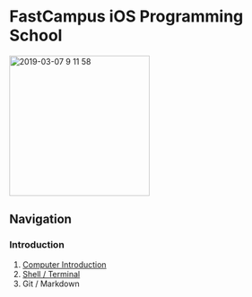 <h1> FastCampus iOS Programming School </h1>

<img width="250" alt="2019-03-07 9 11 58" src="https://user-images.githubusercontent.com/29372705/53955969-b51dd900-411d-11e9-9969-a5afba044a53.png">

<h2> Navigation </h2>

<h3> Introduction </h3>

1. [Computer Introduction](https://github.com/doyeongkim/FastCampus_iOS_School/tree/master/Lessons/Week-1/Course01)
2. [Shell / Terminal](https://github.com/doyeongkim/FastCampus_iOS_School/blob/master/Lessons/Week-1/Course02/README.md)
3. Git / Markdown
